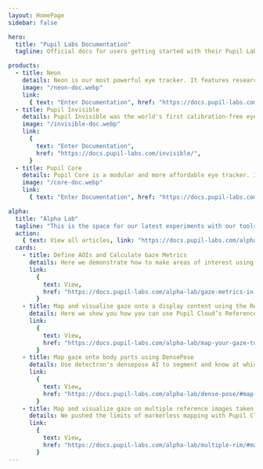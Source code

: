 ```yaml
---
layout: HomePage
sidebar: false

hero:
  title: "Pupil Labs Documentation"
  tagline: Official docs for users getting started with their Pupil Labs eye tracking glasses and for developers working on eye tracking applications and integrations.

products:
  - title: Neon
    details: Neon is our most powerful eye tracker. It features research-grade gaze and pupil diameter estimation, industry-leading robustness in real-world applications, and a pleasent calibration-free user experience.
    image: "/neon-doc.webp"
    link:
      { text: "Enter Documentation", href: "https://docs.pupil-labs.com/neon/" }
  - title: Pupil Invisible
    details: Pupil Invisible was the world's first calibration-free eye tracker and set new standards for robustness in real-world applications. It is now deprecated and replaced by Neon.
    image: "/invisible-doc.webp"
    link:
      {
        text: "Enter Documentation",
        href: "https://docs.pupil-labs.com/invisible/",
      }
  - title: Pupil Core
    details: Pupil Core is a modular and more affordable eye tracker. It comes with open-source software and was the first eye tracker Pupil Labs created.
    image: "/core-doc.webp"
    link:
      { text: "Enter Documentation", href: "https://docs.pupil-labs.com/core/" }

alpha:
  title: "Alpha Lab"
  tagline: "This is the space for our latest experiments with our tools. Alpha Lab is not a place for official product documentation. Everything you find here should be considered a work in progress, and may even be a bit rough around the edges."
  action:
    { text: View all articles, link: "https://docs.pupil-labs.com/alpha-lab/" }
  cards:
    - title: Define AOIs and Calculate Gaze Metrics
      details: Here we demonstrate how to make areas of interest using data downloaded from Pupil Cloud’s Reference Image Mapper.
      link:
        {
          text: View,
          href: "https://docs.pupil-labs.com/alpha-lab/gaze-metrics-in-aois/#define-aois-and-calculate-gaze-metrics",
        }
    - title: Map and visualise gaze onto a display content using the Reference Image Mapper
      details: Here we show you how you can use Pupil Cloud’s Reference Image Mapper to map gaze onto dynamic on-screen content - like a video.
      link:
        {
          text: View,
          href: "https://docs.pupil-labs.com/alpha-lab/map-your-gaze-to-a-2d-screen/#map-and-visualise-gaze-onto-a-display-content-using-the-reference-image-mapper",
        }
    - title: Map gaze onto body parts using DensePose
      details: Use detectron's densepose AI to segment and know at which part of a body a person is looking.
      link:
        {
          text: View,
          href: "https://docs.pupil-labs.com/alpha-lab/dense-pose/#map-gaze-onto-body-parts-using-densepose",
        }
    - title: Map and visualize gaze on multiple reference images taken from the same environment
      details: We pushed the limits of markerless mapping with Pupil Cloud’s Reference Image Mapper - scanning an entire apartment.
      link:
        {
          text: View,
          href: "https://docs.pupil-labs.com/alpha-lab/multiple-rim/#map-and-visualize-gaze-on-multiple-reference-images-taken-from-the-same-environment",
        }
---
```

